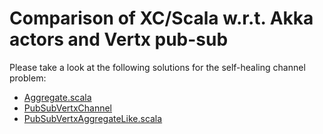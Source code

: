 # Comparison of XC/Scala w.r.t. Akka actors and Vertx pub-sub

Please take a look at the following solutions for the self-healing channel problem:

- [Aggregate.scala](actors/src/main/scala/it/unibo/aggrcompare/Aggregate.scala)
- [PubSubVertxChannel](actpubsubs/src/main/scala/it/unibo/aggrcompare/PubSubVertxChannel.scala)
- [PubSubVertxAggregateLike.scala](actpubsubs/src/main/scala/it/unibo/aggrcompare/PubSubVertxAggregateLike.scala)
